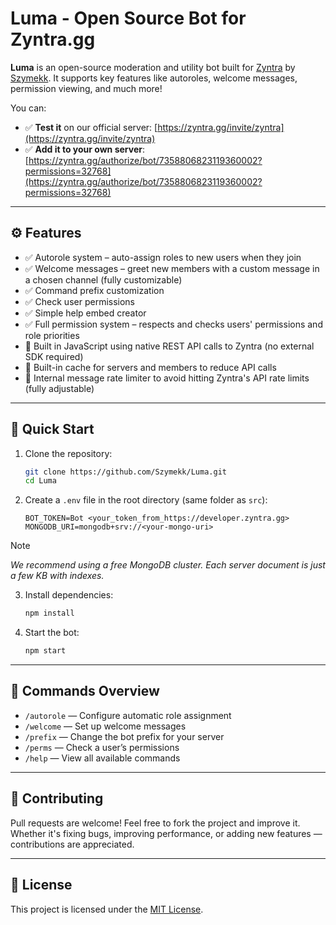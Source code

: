 # Luma - Open Source Bot for Zyntra.gg

**Luma** is an open-source moderation and utility bot built for [Zyntra](https://zyntra.gg) by [Szymekk](https://github.com/szymekk).
It supports key features like autoroles, welcome messages, permission viewing, and much more!

You can:

- ✅ **Test it** on our official server: [https://zyntra.gg/invite/zyntra](https://zyntra.gg/invite/zyntra)
- ✅ **Add it to your own server**:
  [https://zyntra.gg/authorize/bot/7358806823119360002?permissions=32768](https://zyntra.gg/authorize/bot/7358806823119360002?permissions=32768)

---

## ⚙️ Features

- ✅ Autorole system – auto-assign roles to new users when they join
- ✅ Welcome messages – greet new members with a custom message in a chosen channel (fully customizable)
- ✅ Command prefix customization
- ✅ Check user permissions
- ✅ Simple help embed creator
- ✅ Full permission system – respects and checks users' permissions and role priorities
- 🔌 Built in JavaScript using native REST API calls to Zyntra (no external SDK required)
- 🧠 Built-in cache for servers and members to reduce API calls
- 🚦 Internal message rate limiter to avoid hitting Zyntra's API rate limits (fully adjustable)

---

## 🧪 Quick Start

1. Clone the repository:

   ```bash
   git clone https://github.com/Szymekk/Luma.git
   cd Luma
   ```

2. Create a `.env` file in the root directory (same folder as `src`):

   ```
   BOT_TOKEN=Bot <your_token_from_https://developer.zyntra.gg>
   MONGODB_URI=mongodb+srv://<your-mongo-uri>
   ```
> [!NOTE]
> *We recommend using a free MongoDB cluster. Each server document is just a few KB with indexes.*

3. Install dependencies:

   ```bash
   npm install
   ```
   
4. Start the bot:

   ```bash
   npm start
   ```

---

## 🧵 Commands Overview

- `/autorole` — Configure automatic role assignment
- `/welcome` — Set up welcome messages
- `/prefix` — Change the bot prefix for your server
- `/perms` — Check a user’s permissions
- `/help` — View all available commands

---

## 🤝 Contributing

Pull requests are welcome! Feel free to fork the project and improve it.
Whether it's fixing bugs, improving performance, or adding new features — contributions are appreciated.

---

## 📝 License

This project is licensed under the [MIT License](LICENSE).
